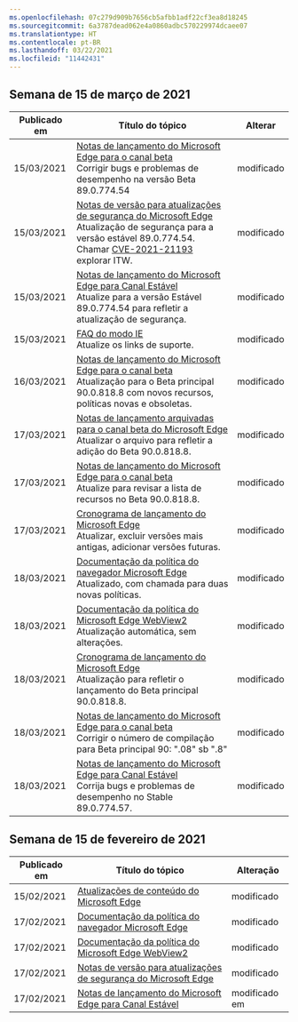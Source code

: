 ```yaml
---
ms.openlocfilehash: 07c279d909b7656cb5afbb1adf22cf3ea8d18245
ms.sourcegitcommit: 6a3787dead062e4a0860adbc570229974dcaee07
ms.translationtype: HT
ms.contentlocale: pt-BR
ms.lasthandoff: 03/22/2021
ms.locfileid: "11442431"
---
```

<!-- This file is generated automatically each week. Changes made to this file will be overwritten.-->




## <a name="week-of-march-15-2021"></a>Semana de 15 de março de 2021


| Publicado em |Título do tópico | Alterar |
|------|------------|--------|
| 15/03/2021 | [Notas de lançamento do Microsoft Edge para o canal beta](/DeployEdge/microsoft-edge-relnote-beta-channel)<br>Corrigir bugs e problemas de desempenho na versão Beta 89.0.774.54 | modificado |
| 15/03/2021 | [Notas de versão para atualizações de segurança do Microsoft Edge](/DeployEdge/microsoft-edge-relnotes-security)<br>Atualização de segurança para a versão estável 89.0.774.54. Chamar [CVE-2021-21193](https://msrc.microsoft.com/update-guide/vulnerability/CVE-2021-21193) explorar ITW. | modificado |
| 15/03/2021 | [Notas de lançamento do Microsoft Edge para Canal Estável](/DeployEdge/microsoft-edge-relnote-stable-channel)<br>Atualize para a versão Estável 89.0.774.54 para refletir a atualização de segurança. | modificado |
| 15/03/2021 | [FAQ do modo IE](/DeployEdge/edge-ie-mode-faq)<br>Atualize os links de suporte. | modificado |
| 16/03/2021 | [Notas de lançamento do Microsoft Edge para o canal beta](/DeployEdge/microsoft-edge-relnote-beta-channel)<br>Atualização para o Beta principal 90.0.818.8 com novos recursos, políticas novas e obsoletas. | modificado |
| 17/03/2021 | [Notas de lançamento arquivadas para o canal beta do Microsoft Edge](/DeployEdge/microsoft-edge-relnote-archive-beta-channel)<br>Atualizar o arquivo para refletir a adição do Beta 90.0.818.8. | modificado |
| 17/03/2021 | [Notas de lançamento do Microsoft Edge para o canal beta](/DeployEdge/microsoft-edge-relnote-beta-channel)<br>Atualize para revisar a lista de recursos no Beta 90.0.818.8. | modificado |
| 17/03/2021 | [Cronograma de lançamento do Microsoft Edge](/DeployEdge/microsoft-edge-release-schedule)<br>Atualizar, excluir versões mais antigas, adicionar versões futuras. | modificado |
| 18/03/2021 | [Documentação da política do navegador Microsoft Edge](/DeployEdge/microsoft-edge-policies)<br>Atualizado, com chamada para duas novas políticas. | modificado |
| 18/03/2021 | [Documentação da política do Microsoft Edge WebView2](/DeployEdge/microsoft-edge-webview-policies)<br>Atualização automática, sem alterações. | modificado |
| 18/03/2021 | [Cronograma de lançamento do Microsoft Edge](/DeployEdge/microsoft-edge-release-schedule)<br>Atualização para refletir o lançamento do Beta principal 90.0.818.8. | modificado |
| 18/03/2021 | [Notas de lançamento do Microsoft Edge para o canal beta](/DeployEdge/microsoft-edge-relnote-beta-channel)<br>Corrigir o número de compilação para Beta principal 90: ".08" sb ".8" | modificado |
| 18/03/2021 | [Notas de lançamento do Microsoft Edge para Canal Estável](/DeployEdge/microsoft-edge-relnote-stable-channel)<br>Corrija bugs e problemas de desempenho no Stable 89.0.774.57. | modificado |

## <a name="week-of-february-15-2021"></a>Semana de 15 de fevereiro de 2021


| Publicado em |Título do tópico | Alteração |
|------|------------|--------|
| 15/02/2021 | [Atualizações de conteúdo do Microsoft Edge](/DeployEdge/microsoft-edge-content-updates) | modificado |
| 17/02/2021 | [Documentação da política do navegador Microsoft Edge](/DeployEdge/microsoft-edge-policies) | modificado |
| 17/02/2021 | [Documentação da política do Microsoft Edge WebView2](/DeployEdge/microsoft-edge-webview-policies) | modificado |
| 17/02/2021 | [Notas de versão para atualizações de segurança do Microsoft Edge](/DeployEdge/microsoft-edge-relnotes-security) | modificado |
| 17/02/2021 | [Notas de lançamento do Microsoft Edge para Canal Estável](/DeployEdge/microsoft-edge-relnote-stable-channel) | modificado em |
